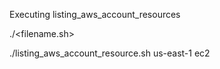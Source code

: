 Executing listing_aws_account_resources	

./<filename.sh> <region> <service>


./listing_aws_account_resource.sh us-east-1 ec2
